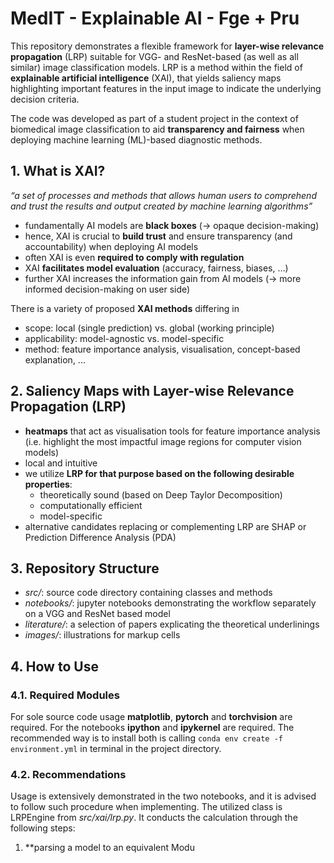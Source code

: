 # MedIT - Explainable AI - Fge + Pru

This repository demonstrates a flexible framework for **layer-wise relevance propagation** (LRP) suitable for 
VGG- and ResNet-based (as well as all similar) image classification models. LRP is a method within the field of 
**explainable artificial intelligence** (XAI), that yields saliency maps highlighting important features in the input 
image to indicate the underlying decision criteria.

The code was developed as part of a student project in the context of biomedical image classification to aid 
**transparency and fairness** when deploying machine learning (ML)-based diagnostic methods.


## 1. What is XAI?

*“a set of processes and methods that allows human users to comprehend and trust the results and output created by machine learning algorithms”* 

- fundamentally AI models are **black boxes** (-> opaque decision-making)
- hence, XAI is crucial to **build trust** and ensure transparency (and accountability) when deploying AI models 
- often XAI is even **required to comply with regulation**
- XAI **facilitates model evaluation** (accuracy, fairness, biases, …)
- further XAI increases the information gain from AI models (-> more informed decision-making on user side) 

There is a variety of proposed **XAI methods** differing in
- scope:            local (single prediction) vs. global (working principle)
- applicability:    model-agnostic vs. model-specific
- method:           feature importance analysis, visualisation, concept-based explanation, ...

## 2. Saliency Maps with Layer-wise Relevance Propagation (LRP)
- **heatmaps** that act as visualisation tools for feature importance analysis (i.e. highlight the most impactful image regions for computer vision models)
- local and intuitive
- we utilize **LRP for that purpose based on the following desirable properties**:
  - theoretically sound (based on Deep Taylor Decomposition)
  - computationally efficient
  - model-specific
- alternative candidates replacing or complementing LRP are SHAP or Prediction Difference Analysis (PDA)

## 3. Repository Structure
- *src/*: source code directory containing classes and methods
- *notebooks/*: jupyter notebooks demonstrating the workflow separately on a VGG and ResNet based model
- *literature/*: a selection of papers explicating the theoretical underlinings
- *images/*: illustrations for markup cells

## 4. How to Use
### 4.1. Required Modules
For sole source code usage **matplotlib**, **pytorch** and **torchvision** are required.
For the notebooks **ipython** and **ipykernel** are required.
The recommended way is to install both is calling 
`conda env create -f environment.yml`
in terminal in the project directory.

### 4.2. Recommendations
Usage is extensively demonstrated in the two notebooks, and it is advised to follow such procedure when implementing.
The utilized class is LRPEngine from *src/xai/lrp.py*. It conducts the calculation through the following steps:

1. **parsing a model to an equivalent Modu
